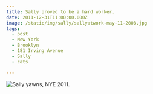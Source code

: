 ```yaml
---
title: Sally proved to be a hard worker.
date: 2011-12-31T11:00:00.000Z
image: /static/img/sally/sallyatwork-may-11-2008.jpg
tags:
  - post 
  - New York
  - Brooklyn
  - 181 Irving Avenue
  - Sally
  - cats

---
```


![Sally yawns, NYE 2011.](/static/img/sally/sallyatwork-may-11-2008.jpg)